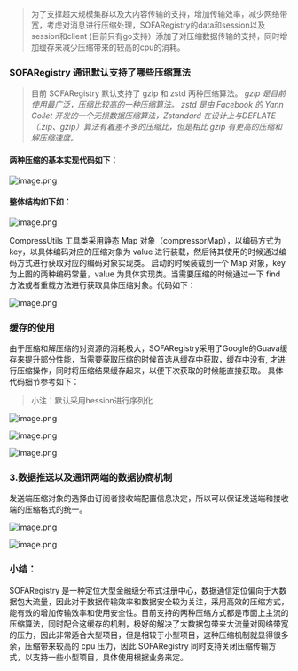 
> 为了支撑超大规模集群以及大内容传输的支持，增加传输效率，减少网络带宽，考虑对消息进行压缩处理，SOFARegistry的data和session以及session和client (目前只有go支持）添加了对压缩数据传输的支持，同时增加缓存来减少压缩带来的较高的cpu的消耗。

### SOFARegistry 通讯默认支持了哪些压缩算法
> 目前 SOFARegistry 默认支持了 gzip 和 zstd 两种压缩算法。
> _gzip 是目前使用最广泛，压缩比较高的一种压缩算法。_
> _zstd 是由 Facebook 的 Yann Collet 开发的一个无损数据压缩算法，Zstandard 在设计上与DEFLATE（.zip、gzip）算法有着差不多的压缩比，但是相比 gzip 有更高的压缩和解压缩速度。_


#### 两种压缩的基本实现代码如下：

![image.png](https://gw.alipayobjects.com/mdn/rms_1c90e8/afts/img/A*ReTbS76_HCQAAAAAAAAAAAAAARQnAQ)

#### 整体结构如下如：

![image.png](https://gw.alipayobjects.com/mdn/rms_1c90e8/afts/img/A*DlRSRKZAOpoAAAAAAAAAAAAAARQnAQ)

CompressUtils 工具类采用静态 Map 对象（compressorMap），以编码方式为 key，以具体编码对应的压缩对象为 value 进行装载，然后待其使用的时候通过编码方式进行获取对应的编码对象实现类。
启动的时候装载到一个 Map 对象，key 为上图的两种编码常量，value 为具体实现类。当需要压缩的时候通过一下 find 方法或者重载方法进行获取具体压缩对象。代码如下：

![image.png](https://gw.alipayobjects.com/mdn/rms_1c90e8/afts/img/A*i6JST5bIJPwAAAAAAAAAAAAAARQnAQ)

### 缓存的使用

由于压缩和解压缩的对资源的消耗极大，SOFARegistry采用了Google的Guava缓存来提升部分性能，当需要获取压缩的时候首选从缓存中获取，缓存中没有, 才进行压缩操作，同时将压缩结果缓存起来，以便下次获取的时候能直接获取。 具体代码细节参考如下：

> 小注：默认采用hession进行序列化

![image.png](https://gw.alipayobjects.com/mdn/rms_1c90e8/afts/img/A*_cgLR4GynqkAAAAAAAAAAAAAARQnAQ)

![image.png](https://gw.alipayobjects.com/mdn/rms_1c90e8/afts/img/A*I0GXQbzqIfoAAAAAAAAAAAAAARQnAQ)

![image.png](https://gw.alipayobjects.com/mdn/rms_1c90e8/afts/img/A*s0Y7RqHuNKcAAAAAAAAAAAAAARQnAQ)

### 3.数据推送以及通讯两端的数据协商机制

发送端压缩对象的选择由订阅者接收端配置信息决定，所以可以保证发送端和接收端的压缩格式的统一。

![image.png](https://gw.alipayobjects.com/mdn/rms_1c90e8/afts/img/A*oyryQ4_rY00AAAAAAAAAAAAAARQnAQ)

![image.png](https://gw.alipayobjects.com/mdn/rms_1c90e8/afts/img/A*8teQS5XYHoIAAAAAAAAAAAAAARQnAQ)

### 小结：

SOFARegistry 是一种定位大型金融级分布式注册中心，数据通信定位偏向于大数据包大流量，因此对于数据传输效率和数据安全较为关注，采用高效的压缩方式，能有效的增加传输效率和使用安全性。目前支持的两种压缩方式都是市面上主流的压缩算法，同时配合这缓存的机制，极好的解决了大数据包带来大流量对网络带宽的压力，因此非常适合大型项目，但是相较于小型项目，这种压缩机制就显得很多余，压缩带来较高的 cpu 压力，因此 SOFARegistry 同时支持关闭压缩传输方式，以支持一些小型项目，具体使用根据业务来定。

